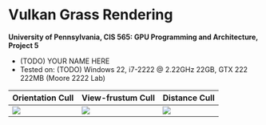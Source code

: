 Vulkan Grass Rendering
==================================

**University of Pennsylvania, CIS 565: GPU Programming and Architecture, Project 5**

* (TODO) YOUR NAME HERE
* Tested on: (TODO) Windows 22, i7-2222 @ 2.22GHz 22GB, GTX 222 222MB (Moore 2222 Lab)

| Orientation Cull | View-frustum Cull | Distance Cull |
| ------------ | ----------- | ----------- |
| ![](img/cull1.gif) | ![](img/cull2.gif) | ![](img/cull3.gif) 
